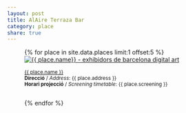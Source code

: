 ```yaml
---
layout: post
title: AlAire Terraza Bar
category: place
share: true
---
```


<figure class="text-center">
{% for place in site.data.places limit:1 offset:5 %}
	<a href="{{ place.url }}" title="{{ place.name }}"><img src="/public/img/{{ place.logo }}" alt="{{ place.name}} - exhibidors de barcelona digital art" title="{{ place.name }} - exhibidors de barcelona digital art"></a>
	<figcaption>
		<p><small><i class="fa fa-external-link"></i> <a href="{{ place.url }}" title="{{ place.name }}">{{ place.name }}</a><br/>
		<strong>Direcció</strong> / <em>Address</em>: {{ place.address }}<br/>
		<strong>Horari projecció</strong> / <em>Screening timetable</em>: {{ place.screening }}<br/>
		<a href="https://twitter.com/{{ place.twitter }}" title="@{{ place.twitter }}"><i class="fa fa-twitter"></i></a><br/>
		<a href="{{ place.facebook }}" title="{{ place.name }} a Facebook"><i class="fa fa-facebook"></i></a>
		</small></p>
	</figcaption>
{% endfor %}
</figure>
